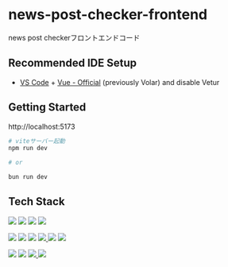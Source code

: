 # news-post-checker-frontend

news post checkerフロントエンドコード

## Recommended IDE Setup

- [VS Code](https://code.visualstudio.com/) + [Vue - Official](https://marketplace.visualstudio.com/items?itemName=Vue.volar) (previously Volar) and disable Vetur

## Getting Started

http://localhost:5173

```sh
# viteサーバー起動
npm run dev

# or

bun run dev
```

## Tech Stack

<p>
  <img src="https://img.shields.io/badge/Vue-4FC08D.svg?style=for-the-badge&logo=vue.js&logoColor=white">
  <img src="https://img.shields.io/badge/TypeScript-3178C6.svg?style=for-the-badge&logo=typescript&logoColor=white">
  <img src="https://img.shields.io/badge/Tailwind_CSS-06B6D4.svg?style=for-the-badge&logo=tailwind-css&logoColor=white">
  <a href="https://flowbite-vue.com/">
    <img src="https://img.shields.io/badge/Flowbite Vue3-3FB883.svg?style=for-the-badge&">
  </a>
</p>

<p>
  <img src="https://img.shields.io/badge/Pinia-F7D237.svg?style=for-the-badge&">
  <img src="https://img.shields.io/badge/Vue_Router-3ED68C.svg?style=for-the-badge&logo=vue-router&logoColor=white">
  <img src="https://img.shields.io/badge/Axios-5A29E4.svg?style=for-the-badge&logo=axios&logoColor=white">
  <a href="https://moment.github.io/luxon/#/?id=luxon">
    <img src="https://img.shields.io/badge/Luxon-2C2E33.svg?style=for-the-badge&">
  </a>
  <img src="https://img.shields.io/badge/Vite-646CFF.svg?style=for-the-badge&logo=vite&logoColor=white">
  <img src="https://img.shields.io/badge/Vercel-000000.svg?style=for-the-badge&logo=vercel&logoColor=white">
</p>

<p>
  <img src="https://img.shields.io/badge/Prettier-1A2C34?&style=for-the-badge&logo=prettier&logoColor=F7BA3E">
  <img src="https://img.shields.io/badge/ESLint-4B32C3.svg?style=for-the-badge&logo=eslint">
  <a href="https://github.com/lint-staged/lint-staged">
    <img src="https://img.shields.io/badge/lint staged-424242.svg?style=for-the-badge&">
  </a>
  <a href="https://typicode.github.io/husky">
    <img src="https://img.shields.io/badge/Husky-665867.svg?style=for-the-badge&">
  </a>
</p>
